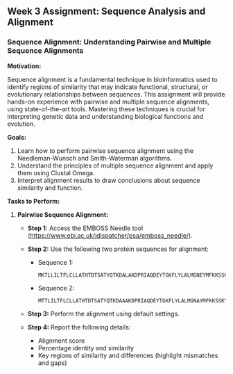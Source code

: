 ## Week 3 Assignment: Sequence Analysis and Alignment

### Sequence Alignment: Understanding Pairwise and Multiple Sequence Alignments

**Motivation:**

Sequence alignment is a fundamental technique in bioinformatics used to identify regions of similarity that may indicate functional, structural, or evolutionary relationships between sequences. This assignment will provide hands-on experience with pairwise and multiple sequence alignments, using state-of-the-art tools. Mastering these techniques is crucial for interpreting genetic data and understanding biological functions and evolution.

**Goals:**

1. Learn how to perform pairwise sequence alignment using the Needleman-Wunsch and Smith-Waterman algorithms.
2. Understand the principles of multiple sequence alignment and apply them using Clustal Omega.
3. Interpret alignment results to draw conclusions about sequence similarity and function.

**Tasks to Perform:**

1. **Pairwise Sequence Alignment:**
   - **Step 1:** Access the EMBOSS Needle tool (https://www.ebi.ac.uk/jdispatcher/psa/emboss_needle/).
   - **Step 2:** Use the following two protein sequences for alignment:
     
     - Sequence 1: 
       ```
       MKTLLILTFLCLLATHTDTSATYQTKDALAKDPRIAQDEYTGKFLYLALMGNEYMFKKSSKYGRAVLAKGLVEIVNLLKEKQNKPKSPLK
       ```

     - Sequence 2: 
       ```
       MTTLILTFLCLLATHTDTSATYQTKDAAAKDPRIAQDEYTGKFLYLALMGNAYMFKKSSKYGRAVLAKGLVEIVNLLEEKQNKPKSPL
       ```
   
   - **Step 3:** Perform the alignment using default settings.
   - **Step 4:** Report the following details:
     - Alignment score
     - Percentage identity and similarity
     - Key regions of similarity and differences (highlight mismatches and gaps)
